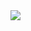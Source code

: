<img src="https://capsule-render.vercel.app/api?type=cylinder&color=auto&height=300&section=header&text=YEONJOO's GITHUB &fontSize=90" />
